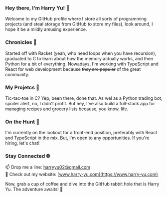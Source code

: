 ### Hey there, I'm Harry Yu! 👋
Welcome to my GitHub profile where I store all sorts of programming projects (and steal storage from GitHub to store my files), look around, I hope it be a mildly amusing experience. 

### Chronicles 📜
Started off with Racket (yeah, who need loops when you have recursion), graduated to C to learn about how the memory actually works, and then Python for a bit of everything. Nowadays, I'm working with TypeScript and React for web development because ~~they are popular~~ of the great community.

### My Projetcs 🎵
Tic-tac-toe in C? Yep, been there, done that. As wel as a Python trading bot, spoiler alert, no, I didn't profit. But hey, I've also build a full-stack app for managing recipes and grocery lists because, you know, life.

### On the Hunt 🎯
I'm currently on the lookout for a front-end position, preferably with React and TypeScript in the mix. But, I'm open to any opportunities. If you're hiring, let's chat!

### Stay Connected 🌐
📫 Drop me a line: harryyu02@gmail.com  
💼 Check out my website: [www.harry-yu.com](https://www.harry-yu.com)  

<!-- Your future begins here. -->
Now, grab a cup of coffee and dive into the GitHub rabbit hole that is Harry Yu. The adventure awaits! 🚀

<!--
**HarryYu02/HarryYu02** is a ✨ _special_ ✨ repository because its `README.md` (this file) appears on your GitHub profile.

Here are some ideas to get you started:

- 🔭 I’m currently working on ...
- 🌱 I’m currently learning ...
- 👯 I’m looking to collaborate on ...
- 🤔 I’m looking for help with ...
- 💬 Ask me about ...
- 📫 How to reach me: ...
- 😄 Pronouns: ...
- ⚡ Fun fact: ...
-->
